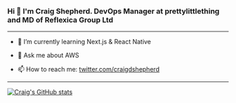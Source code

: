 ### Hi 👋 I'm Craig Shepherd. DevOps Manager at prettylittlething and MD of Reflexica Group Ltd
---


- 🌱 I’m currently learning Next.js & React Native

- 💬 Ask me about AWS
  
- 📫 How to reach me: [twitter.com/craigdshepherd](https://twitter.com/craigdshepherd)



<!--
**cdshepherd/cdshepherd** is a ✨ _special_ ✨ repository because its `README.md` (this file) appears on your GitHub profile.

Here are some ideas to get you started:

- 🔭 I’m currently working on ...
- 🌱 I’m currently learning ...
- 👯 I’m looking to collaborate on ...
- 🤔 I’m looking for help with ...
- 💬 Ask me about ...
- 📫 How to reach me: ...
- 😄 Pronouns: ...
- ⚡ Fun fact: ...
-->

---

[![Craig's GitHub stats](https://github-readme-stats.vercel.app/api?username=cdshepherd&count_private=true&show_icons=true&theme=default&hide_border=true)](https://github.com/anuraghazra/github-readme-stats)


<!-- [![Top Langs](https://github-readme-stats.vercel.app/api/top-langs/?username=cdshepherd&langs_count=8)](https://github.com/anuraghazra/github-readme-stats) -->


